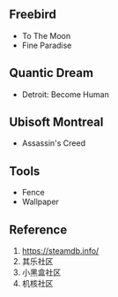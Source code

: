 ## Freebird

+ To The Moon
+ Fine Paradise

## Quantic Dream

+ Detroit: Become Human

## Ubisoft Montreal

+ Assassin's Creed

## Tools

+ Fence
+ Wallpaper

## Reference

1. https://steamdb.info/
2. 其乐社区
3. 小黑盒社区
4. 机核社区
